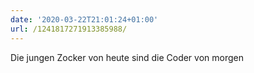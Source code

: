 ```yaml
---
date: '2020-03-22T21:01:24+01:00'
url: /1241817271913385988/
---
```

Die jungen Zocker von heute sind die Coder von morgen
